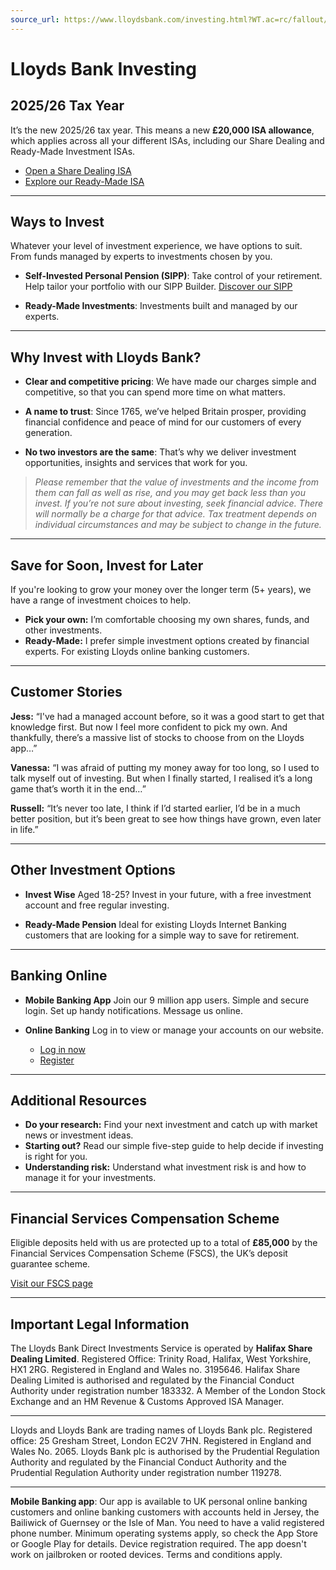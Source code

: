```yaml
---
source_url: https://www.lloydsbank.com/investing.html?WT.ac=rc/fallout/inv-hub
---
```


# Lloyds Bank Investing

## 2025/26 Tax Year

It’s the new 2025/26 tax year. This means a new **£20,000 ISA allowance**, which applies across all your different ISAs, including our Share Dealing and Ready-Made Investment ISAs.

- [Open a Share Dealing ISA](#)
- [Explore our Ready-Made ISA](#)

---

## Ways to Invest

Whatever your level of investment experience, we have options to suit.
From funds managed by experts to investments chosen by you.

- **Self-Invested Personal Pension (SIPP)**:
  Take control of your retirement. Help tailor your portfolio with our SIPP Builder.
  [Discover our SIPP](#)

- **Ready-Made Investments**:
  Investments built and managed by our experts.

---

## Why Invest with Lloyds Bank?

- **Clear and competitive pricing**:
  We have made our charges simple and competitive, so that you can spend more time on what matters.

- **A name to trust**:
  Since 1765, we’ve helped Britain prosper, providing financial confidence and peace of mind for our customers of every generation.

- **No two investors are the same**:
  That’s why we deliver investment opportunities, insights and services that work for you.

> _Please remember that the value of investments and the income from them can fall as well as rise, and you may get back less than you invest. If you’re not sure about investing, seek financial advice. There will normally be a charge for that advice. Tax treatment depends on individual circumstances and may be subject to change in the future._

---

## Save for Soon, Invest for Later

If you're looking to grow your money over the longer term (5+ years), we have a range of investment choices to help.

- **Pick your own:** I’m comfortable choosing my own shares, funds, and other investments.
- **Ready-Made:** I prefer simple investment options created by financial experts. For existing Lloyds online banking customers.

---

## Customer Stories

**Jess:**
“I've had a managed account before, so it was a good start to get that knowledge first. But now I feel more confident to pick my own. And thankfully, there’s a massive list of stocks to choose from on the Lloyds app…”

**Vanessa:**
“I was afraid of putting my money away for too long, so I used to talk myself out of investing. But when I finally started, I realised it’s a long game that’s worth it in the end…”

**Russell:**
“It’s never too late, I think if I’d started earlier, I’d be in a much better position, but it’s been great to see how things have grown, even later in life.”

---

## Other Investment Options

- **Invest Wise**
  Aged 18-25? Invest in your future, with a free investment account and free regular investing.

- **Ready-Made Pension**
  Ideal for existing Lloyds Internet Banking customers that are looking for a simple way to save for retirement.

---

## Banking Online

- **Mobile Banking App**
  Join our 9 million app users.
  Simple and secure login.
  Set up handy notifications.
  Message us online.

- **Online Banking**
  Log in to view or manage your accounts on our website.
  - [Log in now](#)
  - [Register](#)

---

## Additional Resources

- **Do your research:** Find your next investment and catch up with market news or investment ideas.
- **Starting out?** Read our simple five-step guide to help decide if investing is right for you.
- **Understanding risk:** Understand what investment risk is and how to manage it for your investments.

---

## Financial Services Compensation Scheme

Eligible deposits held with us are protected up to a total of **£85,000** by the Financial Services Compensation Scheme (FSCS), the UK’s deposit guarantee scheme.

[Visit our FSCS page](#)

---

## Important Legal Information

The Lloyds Bank Direct Investments Service is operated by **Halifax Share Dealing Limited**.
Registered Office: Trinity Road, Halifax, West Yorkshire, HX1 2RG.
Registered in England and Wales no. 3195646. Halifax Share Dealing Limited is authorised and regulated by the Financial Conduct Authority under registration number 183332.
A Member of the London Stock Exchange and an HM Revenue & Customs Approved ISA Manager.

---

Lloyds and Lloyds Bank are trading names of Lloyds Bank plc.
Registered office: 25 Gresham Street, London EC2V 7HN.
Registered in England and Wales No. 2065. Lloyds Bank plc is authorised by the Prudential Regulation Authority and regulated by the Financial Conduct Authority and the Prudential Regulation Authority under registration number 119278.

---

**Mobile Banking app**:
Our app is available to UK personal online banking customers and online banking customers with accounts held in Jersey, the Bailiwick of Guernsey or the Isle of Man. You need to have a valid registered phone number. Minimum operating systems apply, so check the App Store or Google Play for details. Device registration required. The app doesn't work on jailbroken or rooted devices. Terms and conditions apply.
